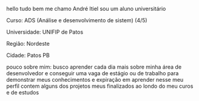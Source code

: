 hello tudo bem me chamo André Itiel sou um aluno universitário

Curso: ADS (Análise e desenvolvimento de sistem) (4/5)

Universidade: UNIFIP de Patos

Região: Nordeste

Cidade: Patos PB

pouco sobre mim: busco aprender cada dia mais sobre minha área de desenvolvedor e conseguir uma vaga de estágio ou de trabalho para demonstrar meus conhecimentos e expiração em aprender nesse meu perfil contem alguns dos projetos meus finalizados ao londo do meu curos e de estudos
